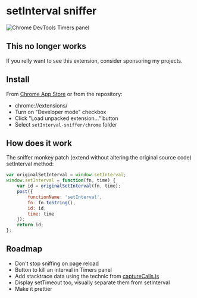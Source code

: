 # setInterval sniffer

![Chrome DevTools Timers panel](http://nv.github.io/setInterval-sniffer/setInterval-sniffer.png)

## This no longer works

If you relly want to see this extension, consider sponsoring my projects.

## Install

From [Chrome App Store](https://chrome.google.com/webstore/detail/setinterval-sniffer/odkgihncjgklajjabihpoipfnpcjhdno) or from the repository:

  * chrome://extensions/
  * Turn on "Developer mode" checkbox
  * Click "Load unpacked extension..." button
  * Select `setInterval-sniffer/chrome` folder

## How does it work

The sniffer monkey patch (extend without altering the original source code) setInterval method:

```javascript
var originalSetInterval = window.setInterval;
window.setInterval = function(fn, time) {
	var id = originalSetInterval(fn, time);
	post({
		functionName: 'setInterval',
		fn: fn.toString(),
		id: id,
		time: time
	});
	return id;
};
```

## Roadmap

  * Don't stop sniffing on page reload
  * Button to kill an interval in Timers panel
  * Add stacktrace data using the technic from [captureCalls.js](https://github.com/NV/captureCalls.js)
  * Display setTimeout too, visually separate them from setInterval
  * Make it prettier
